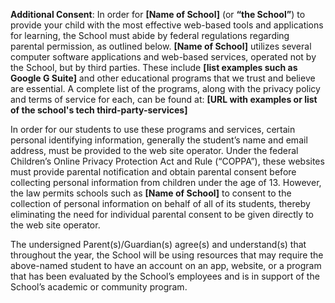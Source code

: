 **Additional Consent**: 
 In order for **[Name of School]** (or **“the School”**) to provide your child with the most effective web-based tools and applications for learning, the School must abide by federal regulations regarding parental permission, as outlined below. **[Name of School]** utilizes several computer software applications and web-based services, operated not by the School, but by third parties. These include **[list examples such as Google G Suite]** and other educational programs that we trust and believe are essential. A complete list of the programs, along with the privacy policy and terms of service for each, can be found at:
**[URL with examples or list of the school's tech third-party-services]**  

In order for our students to use these programs and services, certain personal identifying information, generally the student’s name and email address, must be provided to the web site operator. Under the federal Children’s Online Privacy Protection Act and Rule (“COPPA”), these websites must provide parental notification and obtain parental consent before collecting personal information from children under the age of 13. However, the law permits schools such as **[Name of School]** to consent to the collection of personal information on behalf of all of its students, thereby eliminating the need for individual parental consent to be given directly to the web site operator.

The undersigned Parent(s)/Guardian(s) agree(s) and understand(s) that throughout the year, the School will be using resources that may require the above-named student to have an account on an app, website, or a program that has been evaluated by the School’s employees and is in support of the School’s academic or community program.
